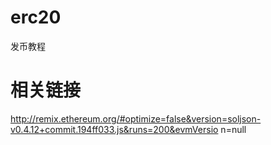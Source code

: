 # erc20
发币教程
# 相关链接 
http://remix.ethereum.org/#optimize=false&version=soljson-v0.4.12+commit.194ff033.js&runs=200&evmVersio
n=null
